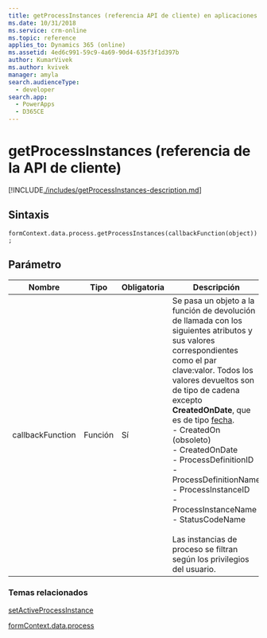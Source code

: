 ```yaml
---
title: getProcessInstances (referencia API de cliente) en aplicaciones basadas en modelos | Microsoft Docs
ms.date: 10/31/2018
ms.service: crm-online
ms.topic: reference
applies_to: Dynamics 365 (online)
ms.assetid: 4ed6c991-59c9-4a69-90d4-635f3f1d397b
author: KumarVivek
ms.author: kvivek
manager: amyla
search.audienceType:
  - developer
search.app:
  - PowerApps
  - D365CE
---
```

# <a name="getprocessinstances-client-api-reference"></a>getProcessInstances (referencia de la API de cliente)



[!INCLUDE[./includes/getProcessInstances-description.md](./includes/getProcessInstances-description.md)]

## <a name="syntax"></a>Sintaxis

`formContext.data.process.getProcessInstances(callbackFunction(object));`

## <a name="parameter"></a>Parámetro

|Nombre|Tipo|Obligatoria|Descripción|
|--|--|--|--|
|callbackFunction|Función|Sí|Se pasa un objeto a la función de devolución de llamada con los siguientes atributos y sus valores correspondientes como el par clave:valor. Todos los valores devueltos son de tipo de cadena excepto **CreatedOnDate**, que es de tipo [fecha](https://developer.mozilla.org/docs/Web/JavaScript/Reference/Global_Objects/Date). <br/>- CreatedOn (obsoleto)<br/>- CreatedOnDate<br/>- ProcessDefinitionID<br/>- ProcessDefinitionName<br/>- ProcessInstanceID<br/>- ProcessInstanceName<br/>- StatusCodeName<br/><br/>Las instancias de proceso se filtran según los privilegios del usuario.|

### <a name="related-topics"></a>Temas relacionados

[setActiveProcessInstance](setActiveProcessInstance.md)

[formContext.data.process](../formContext-data-process.md)
 


